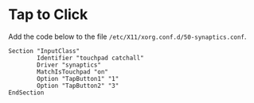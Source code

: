 Tap to Click
============

Add the code below to the file `/etc/X11/xorg.conf.d/50-synaptics.conf`.

```
Section "InputClass"
        Identifier "touchpad catchall"
        Driver "synaptics"
        MatchIsTouchpad "on"
        Option "TapButton1" "1"
        Option "TapButton2" "3"
EndSection
```
